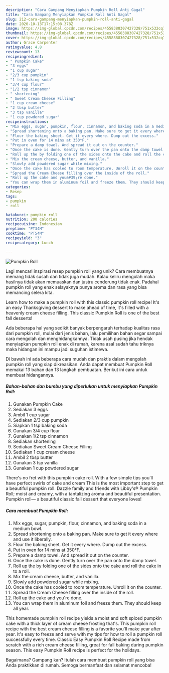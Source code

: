 ```yaml
---
description: "Cara Gampang Menyiapkan Pumpkin Roll Anti Gagal"
title: "Cara Gampang Menyiapkan Pumpkin Roll Anti Gagal"
slug: 212-cara-gampang-menyiapkan-pumpkin-roll-anti-gagal
date: 2020-10-13T17:15:08.378Z
image: https://img-global.cpcdn.com/recipes/4558388307427328/751x532cq70/pumpkin-roll-recipe-main-photo.jpg
thumbnail: https://img-global.cpcdn.com/recipes/4558388307427328/751x532cq70/pumpkin-roll-recipe-main-photo.jpg
cover: https://img-global.cpcdn.com/recipes/4558388307427328/751x532cq70/pumpkin-roll-recipe-main-photo.jpg
author: Grace Carpenter
ratingvalue: 4.8
reviewcount: 13
recipeingredient:
- " Pumpkin Cake"
- "3 eggs"
- "1 cup sugar"
- "2/3 cup pumpkin"
- "1 tsp baking soda"
- "3/4 cup flour"
- "1/2 tsp cinnamon"
- " shortening"
- " Sweet Cream Cheese Filling"
- "1 cup cream cheese"
- "2 tbsp butter"
- "3 tsp vanilla"
- "1 cup powdered sugar"
recipeinstructions:
- "Mix eggs, sugar, pumpkin, flour, cinnamon, and baking soda in a medium bowl."
- "Spread shortening onto a baking pan. Make sure to get it every where and use it liberally."
- "Flour the baking sheet. Get it every where. Dump out the excess."
- "Put in oven for 14 mins at 350°F."
- "Prepare a damp towel. And spread it out on the counter."
- "Once the cake is done. Gently turn over the pan onto the damp towel."
- "Roll up the by folding one of the sides onto the cake and roll the cake in to a roll."
- "Mix the cream cheese, butter, and vanilla."
- "Slowly add powdered sugar while mixing."
- "Once the cake has cooled to room temperature. Unroll it on the counter."
- "Spread the Cream Cheese filling over the inside of the roll."
- "Roll up the cake and you&#39;re done."
- "You can wrap them in aluminum foil and freeze them. They should keep all year."
categories:
- Resep
tags:
- pumpkin
- roll

katakunci: pumpkin roll 
nutrition: 200 calories
recipecuisine: Indonesian
preptime: "PT34M"
cooktime: "PT54M"
recipeyield: "3"
recipecategory: Lunch

---
```



![Pumpkin Roll](https://img-global.cpcdn.com/recipes/4558388307427328/751x532cq70/pumpkin-roll-recipe-main-photo.jpg)

Lagi mencari inspirasi resep pumpkin roll yang unik? Cara membuatnya memang tidak susah dan tidak juga mudah. Kalau keliru mengolah maka hasilnya tidak akan memuaskan dan justru cenderung tidak enak. Padahal pumpkin roll yang enak selayaknya punya aroma dan rasa yang bisa memancing selera kita.

Learn how to make a pumpkin roll with this classic pumpkin roll recipe! It&#39;s an easy Thanksgiving dessert to make ahead of time, it&#39;s filled with a heavenly cream cheese filling. This classic Pumpkin Roll is one of the best fall desserts!

Ada beberapa hal yang sedikit banyak berpengaruh terhadap kualitas rasa dari pumpkin roll, mulai dari jenis bahan, lalu pemilihan bahan segar sampai cara mengolah dan menghidangkannya. Tidak usah pusing jika hendak menyiapkan pumpkin roll enak di rumah, karena asal sudah tahu triknya maka hidangan ini mampu jadi suguhan istimewa.


Di bawah ini ada beberapa cara mudah dan praktis dalam mengolah pumpkin roll yang siap dikreasikan. Anda dapat membuat Pumpkin Roll memakai 13 bahan dan 13 langkah pembuatan. Berikut ini cara untuk membuat hidangannya.

<!--inarticleads1-->

##### Bahan-bahan dan bumbu yang diperlukan untuk menyiapkan Pumpkin Roll:

1. Gunakan  Pumpkin Cake
1. Sediakan 3 eggs
1. Ambil 1 cup sugar
1. Sediakan 2/3 cup pumpkin
1. Siapkan 1 tsp baking soda
1. Gunakan 3/4 cup flour
1. Gunakan 1/2 tsp cinnamon
1. Sediakan  shortening
1. Sediakan  Sweet Cream Cheese Filling
1. Sediakan 1 cup cream cheese
1. Ambil 2 tbsp butter
1. Gunakan 3 tsp vanilla
1. Gunakan 1 cup powdered sugar


There&#39;s no fret with this pumpkin cake roll. With a few simple tips you&#39;ll have perfect swirls of cake and cream This is the most important step to get a beautiful pumpkin roll. Dazzle family and friends with Libby&#39;s® Pumpkin Roll; moist and creamy, with a tantalizing aroma and beautiful presentation. Pumpkin roll— a beautiful classic fall dessert that everyone loves! 

<!--inarticleads2-->

##### Cara membuat Pumpkin Roll:

1. Mix eggs, sugar, pumpkin, flour, cinnamon, and baking soda in a medium bowl.
1. Spread shortening onto a baking pan. Make sure to get it every where and use it liberally.
1. Flour the baking sheet. Get it every where. Dump out the excess.
1. Put in oven for 14 mins at 350°F.
1. Prepare a damp towel. And spread it out on the counter.
1. Once the cake is done. Gently turn over the pan onto the damp towel.
1. Roll up the by folding one of the sides onto the cake and roll the cake in to a roll.
1. Mix the cream cheese, butter, and vanilla.
1. Slowly add powdered sugar while mixing.
1. Once the cake has cooled to room temperature. Unroll it on the counter.
1. Spread the Cream Cheese filling over the inside of the roll.
1. Roll up the cake and you&#39;re done.
1. You can wrap them in aluminum foil and freeze them. They should keep all year.


This homemade pumpkin roll recipe yields a moist and soft spiced pumpkin cake with a thick layer of cream cheese frosting that&#39;s. This pumpkin roll recipe with the best cream cheese filling is a favorite you&#39;ll make year after year. It&#39;s easy to freeze and serve with my tips for how to roll a pumpkin roll successfully every time. Classic Easy Pumpkin Roll Recipe made from scratch with a rich cream cheese filling, great for fall baking during pumpkin season. This easy Pumpkin Roll recipe is perfect for the holidays. 

Bagaimana? Gampang kan? Itulah cara membuat pumpkin roll yang bisa Anda praktikkan di rumah. Semoga bermanfaat dan selamat mencoba!
